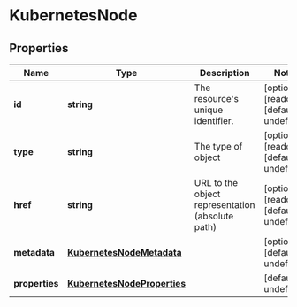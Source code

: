 # KubernetesNode

## Properties
| Name | Type | Description | Notes |
| ------------ | ------------- | ------------- | ------------- |
| **id** | **string** | The resource\'s unique identifier. | [optional] [readonly] [default to undefined] |
| **type** | **string** | The type of object | [optional] [readonly] [default to undefined] |
| **href** | **string** | URL to the object representation (absolute path) | [optional] [readonly] [default to undefined] |
| **metadata** | [**KubernetesNodeMetadata**](KubernetesNodeMetadata.md) |  | [optional] [default to undefined] |
| **properties** | [**KubernetesNodeProperties**](KubernetesNodeProperties.md) |  | [default to undefined] |


